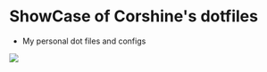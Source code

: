 # ShowCase of Corshine's dotfiles

- My personal dot files and configs


![](https://i.imgur.com/Uh6FPHR.gif)
